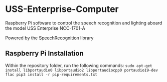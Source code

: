 # USS-Enterprise-Computer
Raspberry Pi software to control the speech recognition and lighting aboard the model USS Enterprise NCC-1701-A

Powered by the [SpeechRecognition](https://pypi.org/project/SpeechRecognition/) library

## Raspberry Pi Installation
Within the repository folder, run the following commands:
`
sudo apt-get install libportaudio0 libportaudio2 libportaudiocpp0 portaudio19-dev flac
pip3 install -r pip-requirements.txt
`
